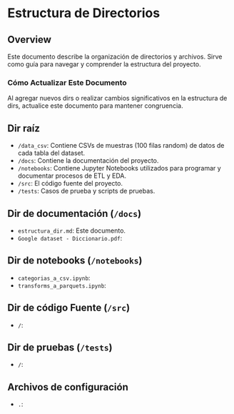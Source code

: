 # Estructura de Directorios

## Overview
Este documento describe la organización de directorios y archivos. Sirve como guía para navegar y comprender la estructura del proyecto.

### Cómo Actualizar Este Documento
Al agregar nuevos dirs o realizar cambios significativos en la estructura de dirs, actualice este documento para mantener congruencia.

## Dir raíz
- `/data_csv`: Contiene CSVs de muestras (100 filas random) de datos de cada tabla del dataset.
- `/docs`: Contiene la documentación del proyecto.
- `/notebooks`: Contiene Jupyter Notebooks utilizados para programar y documentar procesos de ETL y EDA.
- `/src`: El código fuente del proyecto.
- `/tests`: Casos de prueba y scripts de pruebas.

## Dir de documentación (`/docs`)
- `estructura_dir.md`: Este documento.
- `Google dataset - Diccionario.pdf`: 

## Dir de notebooks (`/notebooks`)
- `categorias_a_csv.ipynb`: 
- `transforms_a_parquets.ipynb`: 

## Dir de código Fuente (`/src`)
- `/`: 

## Dir de pruebas (`/tests`)
- `/`: 

## Archivos de configuración
- `.`: 


